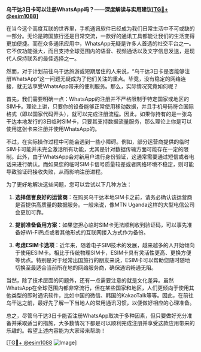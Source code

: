 **乌干达3日卡可以注册WhatsApp吗？——深度解读与实用建议[[TG💪+ @esim1088](https://t.me/s/esim1088)]**

在当今这个高度互联的世界里，手机通讯软件已经成为我们日常生活中不可或缺的一部分。无论是跨国旅行还是日常交流，一款好的通讯工具都能让我们的生活变得更加便捷。而在众多通讯应用中，WhatsApp无疑是许多人首选的社交平台之一。它不仅功能强大，而且支持全球范围内的语音、视频通话以及文字信息发送，是现代人保持联系的最佳选择之一。

然而，对于计划前往乌干达旅游或短期居住的人来说，“乌干达3日卡是否能够注册WhatsApp”这一问题无疑成为了他们关注的重点。毕竟，没有稳定的网络连接，就无法享受WhatsApp带来的便利服务。那么，实际情况究竟如何呢？

首先，我们需要明确一点：WhatsApp的注册并不严格限制于特定国家或地区的SIM卡。理论上讲，只要你的设备能够正常使用移动数据，并且手机号码符合国际格式（即以国家代码开头），就可以完成注册流程。因此，如果你持有的是一张乌干达本地发行的3日临时SIM卡，只要其支持数据流量服务，那么理论上你是可以使用这张卡来注册并使用WhatsApp的。

不过，在实际操作过程中可能会遇到一些小障碍。例如，部分运营商提供的临时SIM卡可能并未完全激活所有功能，尤其是针对数据传输方面可能存在一定的限制。此外，由于WhatsApp会对新用户进行身份验证，这通常需要通过短信或者电话来进行确认。而如果您的临时SIM卡信号质量较差或者网络环境不稳定，则可能导致验证码接收失败，从而影响注册进程。

为了更好地解决这些问题，您可以尝试以下几种方法：

1. **选择信誉良好的运营商**：在购买乌干达本地SIM卡之前，请务必确认该运营商是否提供高质量的数据服务。一般来说，像MTN Uganda这样的大型电信公司会更加可靠。
   
2. **提前准备备用方案**：如果您担心临时SIM卡无法顺利收到验证码，可以事先准备好Wi-Fi热点或者其他形式的互联网接入方式作为备份。

3. **考虑ESIM卡选项**：近年来，随着电子SIM技术的发展，越来越多的人开始倾向于使用ESIM卡。相比于传统物理SIM卡，ESIM卡具有灵活性更高、更换方便等优点。特别是对于经常出国旅行的朋友来说，ESIM卡可以帮助您随时随地切换至最适合当前所在地的网络服务商，确保通讯畅通无阻。

当然，除了技术层面的问题外，还有一点需要注意的就是文化差异。虽然WhatsApp在全球范围内都非常流行，但在某些国家和地区，人们更倾向于使用其他类型的即时通讯软件，比如中国的微信、韩国的KakaoTalk等等。因此，在前往乌干达之前，最好先了解一下当地人的常用通讯习惯，以便做好相应的心理准备。

总之，尽管乌干达3日卡能否注册WhatsApp取决于多种因素，但只要做好充分准备并采取适当的措施，大多数情况下都是可以顺利完成注册并享受这款应用带来的乐趣的。希望上述内容能为大家带来帮助！

[[TG💪+ @esim1088](https://t.me/s/esim1088) ![Image](https://i.postimg.cc/4NQfJmqS/Snipaste-2025-05-13-00-14-12.png)]